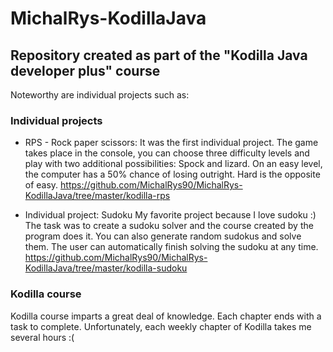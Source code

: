 # MichalRys-KodillaJava

## Repository created as part of the "Kodilla Java developer plus" course

Noteworthy are individual projects such as:

### Individual projects

* RPS - Rock paper scissors:
It was the first individual project. The game takes place in the console, you can choose three difficulty levels and play with two additional possibilities:
Spock and lizard. On an easy level, the computer has a 50% chance of losing outright. Hard is the opposite of easy.
https://github.com/MichalRys90/MichalRys-KodillaJava/tree/master/kodilla-rps

* Individual project: Sudoku
My favorite project because I love sudoku :)
The task was to create a sudoku solver and the course created by the program does it. You can also generate random sudokus and solve them.
The user can automatically finish solving the sudoku at any time.
https://github.com/MichalRys90/MichalRys-KodillaJava/tree/master/kodilla-sudoku

### Kodilla course

Kodilla course imparts a great deal of knowledge. Each chapter ends with a task to complete.
Unfortunately, each weekly chapter of Kodilla takes me several hours :(
